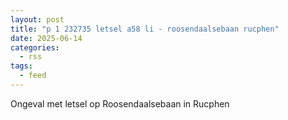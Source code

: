 ```yaml
---
layout: post
title: "p 1 232735 letsel a58 li - roosendaalsebaan rucphen"
date: 2025-06-14
categories: 
  - rss
tags: 
  - feed
---
```


Ongeval met letsel op Roosendaalsebaan in Rucphen
